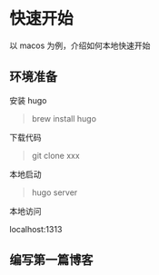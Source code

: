 # 快速开始

以 macos 为例，介绍如何本地快速开始

## 环境准备

安装 hugo 

> brew install hugo

下载代码
> git clone xxx

本地启动

> hugo server

本地访问

localhost:1313

## 编写第一篇博客